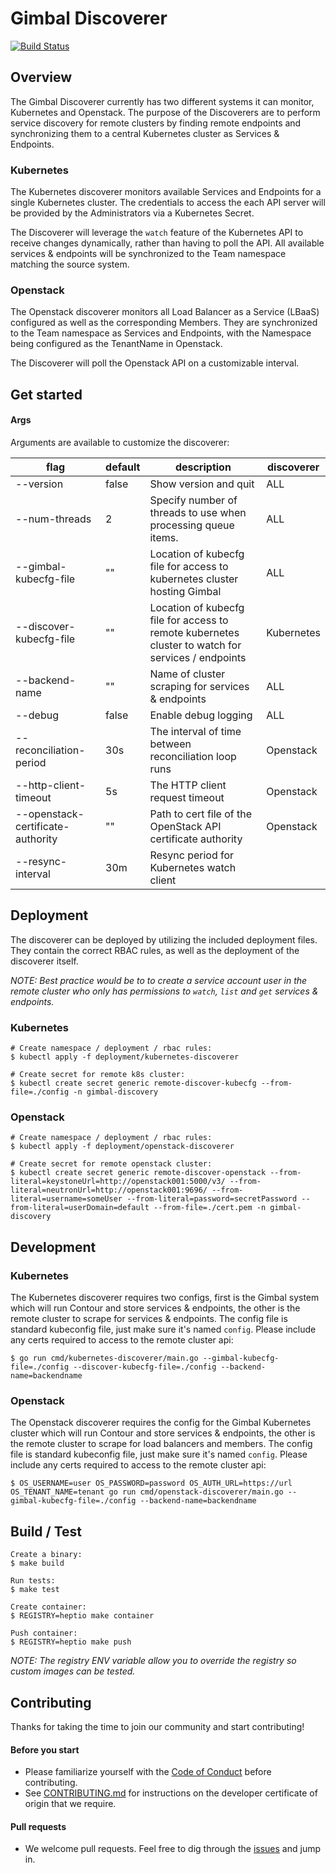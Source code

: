 # Gimbal Discoverer

[![Build Status](https://travis-ci.com/heptio/gimbal.svg?token=dGsEGqM7L7s2vaK7wDXC&branch=master)](https://travis-ci.com/heptio/gimbal)

## Overview
The Gimbal Discoverer currently has two different systems it can monitor, Kubernetes and Openstack. The purpose of the Discoverers are to perform service discovery for remote clusters by finding remote endpoints and synchronizing them to a central Kubernetes cluster as Services & Endpoints. 

### Kubernetes 
The Kubernetes discoverer monitors available Services and Endpoints for a single Kubernetes cluster. The credentials to access the each API server will be provided by the Administrators via a Kubernetes Secret.

The Discoverer will leverage the `watch` feature of the Kubernetes API to receive changes dynamically, rather than having to poll the API. All available services & endpoints will be synchronized to the Team namespace matching the source system.

### Openstack
The Openstack discoverer monitors all Load Balancer as a Service (LBaaS) configured as well as the corresponding Members. They are synchronized to the Team namespace as Services and Endpoints, with the Namespace being configured as the TenantName in Openstack. 

The Discoverer will poll the Openstack API on a customizable interval.  

## Get started

#### Args

Arguments are available to customize the discoverer:

| flag  | default  | description  | discoverer | 
|---|---|---|---|
| --version  |  false | Show version and quit  | ALL | 
| --num-threads  | 2  |  Specify number of threads to use when processing queue items. | ALL
| --gimbal-kubecfg-file  | ""  | Location of kubecfg file for access to kubernetes cluster hosting Gimbal | ALL
| --discover-kubecfg-file | ""  | Location of kubecfg file for access to remote kubernetes cluster to watch for services / endpoints | Kubernetes
| --backend-name  | ""  |   Name of cluster scraping for services & endpoints | ALL
| --debug | false | Enable debug logging | ALL
| --reconciliation-period | 30s | The interval of time between reconciliation loop runs | Openstack
| --http-client-timeout | 5s | The HTTP client request timeout | Openstack
| --openstack-certificate-authority | "" | Path to cert file of the OpenStack API certificate authority | Openstack
| --resync-interval | 30m | Resync period for Kubernetes watch client | 

## Deployment

The discoverer can be deployed by utilizing the included deployment files. They contain the correct RBAC rules, as well as the deployment of the discoverer itself.

_NOTE: Best practice would be to to create a service account user in the remote cluster who only has permissions to `watch`, `list` and `get` services & endpoints._

### Kubernetes
```
# Create namespace / deployment / rbac rules:
$ kubectl apply -f deployment/kubernetes-discoverer

# Create secret for remote k8s cluster:
$ kubectl create secret generic remote-discover-kubecfg --from-file=./config -n gimbal-discovery
```

### Openstack
```
# Create namespace / deployment / rbac rules:
$ kubectl apply -f deployment/openstack-discoverer

# Create secret for remote openstack cluster:
$ kubectl create secret generic remote-discover-openstack --from-literal=keystoneUrl=http://openstack001:5000/v3/ --from-literal=neutronUrl=http://openstack001:9696/ --from-literal=username=someUser --from-literal=password=secretPassword --from-literal=userDomain=default --from-file=./cert.pem -n gimbal-discovery
```

## Development

### Kubernetes

The Kubernetes discoverer requires two configs, first is the Gimbal system which will run Contour and store services & endpoints, the other is the remote cluster to scrape for services & endpoints. The config file is standard kubeconfig file, just make sure it's named `config`. Please include any certs required to access to the remote cluster api:

```
$ go run cmd/kubernetes-discoverer/main.go --gimbal-kubecfg-file=./config --discover-kubecfg-file=./config --backend-name=backendname
```

### Openstack

The Openstack discoverer requires the config for the Gimbal Kubernetes cluster which will run Contour and store services & endpoints, the other is the remote cluster to scrape for load balancers and members. The config file is standard kubeconfig file, just make sure it's named `config`. Please include any certs required to access to the remote cluster api:

```
$ OS_USERNAME=user OS_PASSWORD=password OS_AUTH_URL=https://url OS_TENANT_NAME=tenant go run cmd/openstack-discoverer/main.go --gimbal-kubecfg-file=./config --backend-name=backendname
```

## Build / Test

```
Create a binary:
$ make build

Run tests:
$ make test

Create container:
$ REGISTRY=heptio make container

Push container: 
$ REGISTRY=heptio make push
```

_NOTE: The registry ENV variable allow you to override the registry so custom images can be tested._

## Contributing

Thanks for taking the time to join our community and start contributing!

#### Before you start

* Please familiarize yourself with the [Code of
Conduct](https://github.com/heptio/gimbal/blob/master/CODE_OF_CONDUCT.md) before contributing.
* See [CONTRIBUTING.md](https://github.com/heptio/gimbal/blob/master/CONTRIBUTING.md) for instructions on the
developer certificate of origin that we require.

#### Pull requests

* We welcome pull requests. Feel free to dig through the [issues](10) and jump in.